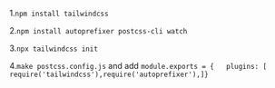 1.`npm install tailwindcss`

2.`npm install autoprefixer postcss-cli watch`

3.`npx tailwindcss init`

4.`make postcss.config.js` and add `module.exports = {   plugins: [ require('tailwindcss'),require('autoprefixer'),]}`
